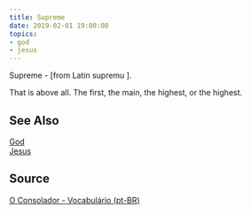 ```yaml
---
title: Supreme
date: 2019-02-01 19:00:00
topics:
- god
- jesus
---
```


Supreme - [from Latin supremu ]. 

That is above all. The first, the main, the highest, or the highest.

## See Also
[God](../god)  
[Jesus](../jesus)  

## Source
[O Consolador - Vocabulário (pt-BR)](http://www.oconsolador.com.br/linkfixo/vocabulario/principal.html)
